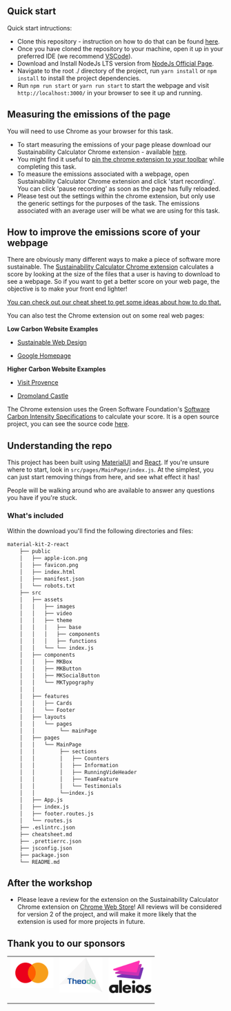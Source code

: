 ## Quick start

Quick start intructions:

- Clone this repository - instruction on how to do that can be found [here](https://docs.github.com/en/repositories/creating-and-managing-repositories/cloning-a-repository).
- Once you have cloned the repository to your machine, open it up in your preferred IDE (we recommend [VSCode](https://code.visualstudio.com/)).
- Download and Install NodeJs LTS version from [NodeJs Official Page](https://nodejs.org/en/download/).
- Navigate to the root ./ directory of the project, run `yarn install` or `npm install` to install the project dependencies.
- Run `npm run start` or `yarn run start` to start the webpage and visit `http://localhost:3000/` in your browser to see it up and running.

## Measuring the emissions of the page

You will need to use Chrome as your browser for this task.

- To start measuring the emissions of your page please download our Sustainability Calculator Chrome extension - available [here](https://chrome.google.com/webstore/detail/sustainability-calculator/mdecmmmlfhgjmdhkginjjnpbnlobkhom/related).
- You might find it useful to [pin the chrome extension to your toolbar](https://www.wikihow.com/Pin-Extensions-in-Chrome) while completing this task.
- To measure the emissions associated with a webpage, open Sustainability Calculator Chrome extension and click 'start recording'. You can click 'pause recording' as soon as the page has fully reloaded.
- Please test out the settings within the chrome extension, but only use the generic settings for the purposes of the task. The emissions associated with an average user will be what we are using for this task.

## How to improve the emissions score of your webpage

There are obviously many different ways to make a piece of software more sustainable. The [Sustainability Calculator Chrome extension](https://chrome.google.com/webstore/detail/sustainability-calculator/mdecmmmlfhgjmdhkginjjnpbnlobkhom/related) calculates a score by looking at the size of the files that a user is having to download to see a webpage. So if you want to get a better score on your web page, the objective is to make your front end lighter!

[You can check out our cheat sheet to get some ideas about how to do that.](cheatsheet.md)

You can also test the Chrome extension out on some real web pages:

**Low Carbon Website Examples**

- [Sustainable Web Design](https://sustainablewebdesign.org/)

- [Google Homepage](https://www.google.co.uk/)

**Higher Carbon Website Examples**

- [Visit Provence](https://www.myprovence.fr/)

- [Dromoland Castle](https://www.dromoland.ie/)

The Chrome extension uses the Green Software Foundation's [Software Carbon Intensity Specifications](https://github.com/Green-Software-Foundation/sci/blob/dev/Software_Carbon_Intensity/Software_Carbon_Intensity_Specification.md) to calculate your score. It is a open source project, you can see the source code [here](https://github.com/Theodo-UK/sustainability-calculator).

## Understanding the repo

This project has been built using [MaterialUI](https://mui.com/) and [React](https://react.dev/). If you're unsure where to start, look in `src/pages/MainPage/index.js`. At the simplest, you can just start removing things from here, and see what effect it has!

People will be walking around who are available to answer any questions you have if you're stuck.

### What's included

Within the download you'll find the following directories and files:

```
material-kit-2-react
    ├── public
    │   ├── apple-icon.png
    │   ├── favicon.png
    │   ├── index.html
    │   ├── manifest.json
    │   └── robots.txt
    ├── src
    │   ├── assets
    │   │   ├── images
    │   │   ├── video
    │   │   ├── theme
    │   │   │   ├── base
    │   │   │   ├── components
    │   │   │   ├── functions
    │   │   └── └── index.js
    │   ├── components
    │   │   ├── MKBox
    │   │   ├── MKButton
    │   │   ├── MKSocialButton
    │   │   └── MKTypography
    │   │
    │   ├── features
    │   │   ├── Cards
    │   │   └── Footer
    │   ├── layouts
    │   │   └── pages
    │   │        └── mainPage
    │   ├── pages
    │   │   └── MainPage
    │   │        ├── sections
    │   │        │   ├── Counters
    │   │        │   ├── Information
    │   │        │   ├── RunningVideHeader
    │   │        │   ├── TeamFeature
    │   │        │   └── Testimonials
    │   │        └──index.js
    │   ├── App.js
    │   ├── index.js
    │   ├── footer.routes.js
    │   └── routes.js
    ├── .eslintrc.json
    ├── cheatsheet.md
    ├── .prettierrc.json
    ├── jsconfig.json
    ├── package.json
    └── README.md
```

## After the workshop

- Please leave a review for the extension on the Sustainability Calculator Chrome extension on [Chrome Web Store](https://chrome.google.com/webstore/detail/sustainability-calculator/mdecmmmlfhgjmdhkginjjnpbnlobkhom/related)! All reviews will be considered for version 2 of the project, and will make it more likely that the extension is used for more projects in future.

## Thank you to our sponsors

<!-- markdownlint-disable -->
<table>
  <tbody>
    <tr>
        <td valign="top"><a href="https://www.mastercard.co.uk/en-gb.html"><img src="assets/Mastercard.svg" width="100px;" alt="Mastercard"/></a></td>
        <td valign="top"><a href="https://www.theodo.co.uk/"><img src="assets/Theodo.svg" width="100px;" alt="Theodo"/><br /></td>
        <td valign="top"><a href="https://www.aleios.com/"><img src="assets/aleios.png" width="100px;" alt="aleios"/></td>
    </tr>
  </tbody>
</table>
<!-- markdownlint-restore -->
